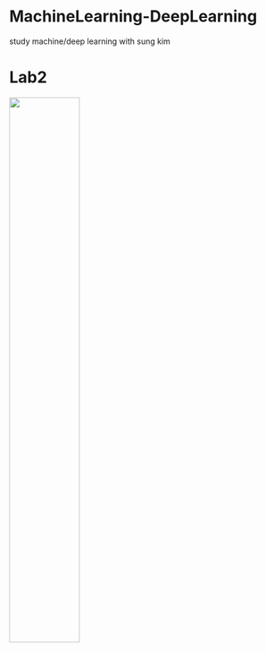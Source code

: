 # MachineLearning-DeepLearning
study machine/deep learning with sung kim




# Lab2

<div>
<img src="https://user-images.githubusercontent.com/62205797/88244108-a661a300-cccd-11ea-98f0-ffa2b337c6b0.png" width = "50%" height = "50%">
</div>
